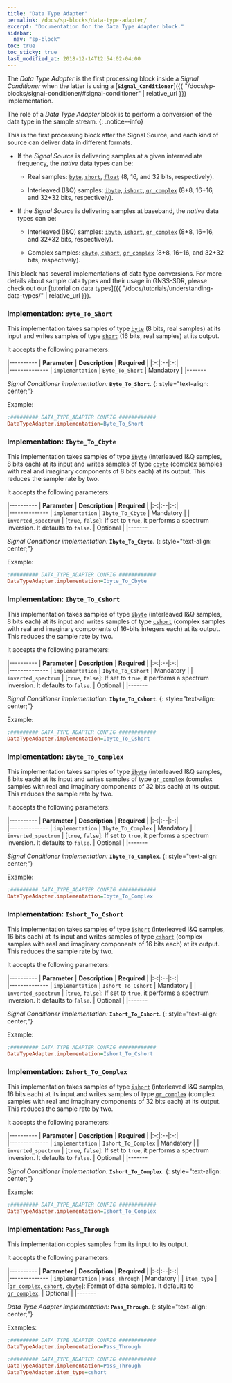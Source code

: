 ```yaml
---
title: "Data Type Adapter"
permalink: /docs/sp-blocks/data-type-adapter/
excerpt: "Documentation for the Data Type Adapter block."
sidebar:
  nav: "sp-block"
toc: true
toc_sticky: true
last_modified_at: 2018-12-14T12:54:02-04:00
---
```



The _Data Type Adapter_ is the first processing block inside a _Signal
Conditioner_ when the latter is using a [**`Signal_Conditioner`**]({{
"/docs/sp-blocks/signal-conditioner/#signal-conditioner" | relative_url }})
implementation.


The role of a _Data Type Adapter_ block is to perform a conversion of the data
type in the sample stream.
{: .notice--info}

This is the first processing block after the Signal Source, and each
kind of source can deliver data in different formats.

- If the _Signal Source_ is delivering samples at a given intermediate
  frequency, the _native_ data types can be:

    - Real samples: <abbr id="data-type" title="Signed integer, 8-bit two's
    complement number ranging from -128 to 127. C++ type name:
    int8_t">`byte`</abbr>, <abbr id="data-type" title="Signed integer, 16-bit
    two's complement number ranging from -32768 to 32767. C++ type name:
    int16_t">`short`</abbr>, <abbr id="data-type" title="Defines numbers with
    fractional parts, can represent values ranging from approx. 1.5e-45 to
    3.4e38 with a precision of 7 digits (32 bits). C++ type name:
    float">`float`</abbr> (8, 16, and 32 bits, respectively).

    - Interleaved (I&Q) samples: <abbr id="data-type" title="Interleaved (I&Q)
    stream of samples of type signed 8-bit integer. C++ name:
    int8_t">`ibyte`</abbr>, <abbr id="data-type" title="Interleaved (I&Q) stream
    of samples of type signed 16-bit integer. C++ name:
    int16_t">`ishort`</abbr>, <abbr id="data-type" title="Complex samples with
    real and imaginary parts of type 32-bit floating point. C++ name:
    std::complex<float>">`gr_complex`</abbr> (8+8, 16+16, and 32+32 bits,
    respectively).

- If the _Signal Source_ is delivering samples at baseband, the _native_ data
types can be:

    - Interleaved (I&Q) samples: <abbr id="data-type" title="Interleaved (I&Q)
    stream of samples of type signed 8-bit integer. C++ name:
    int8_t">`ibyte`</abbr>, <abbr id="data-type" title="Interleaved (I&Q) stream
    of samples of type signed 16-bit integer. C++ name:
    int16_t">`ishort`</abbr>, <abbr id="data-type" title="Complex samples with
    real and imaginary parts of type 32-bit floating point. C++ name:
    std::complex<float>">`gr_complex`</abbr> (8+8, 16+16, and 32+32 bits,
    respectively).

    - Complex samples: <abbr id="data-type" title="Complex samples with real
    and imaginary parts of type signed 8-bit integer. C++ name: lv_8sc_t (custom
    definition of std::complex<int8_t>)">`cbyte`</abbr>, <abbr id="data-type"
    title="Complex samples with real and imaginary parts of type signed 16-bit
    integer. C++ name: lv_16sc_t (custom definition of
    std::complex<int16_t>)">`cshort`</abbr>, <abbr id="data-type" title="Complex
    samples with real and imaginary parts of type 32-bit floating point. C++
    name: std::complex<float>">`gr_complex`</abbr> (8+8, 16+16, and 32+32 bits,
    respectively).

This block has several implementations of data type conversions. For more
details about sample data types and their usage in GNSS-SDR, please check out
our [tutorial on data types]({{ "/docs/tutorials/understanding-data-types/" |
relative_url }}).

### Implementation: `Byte_To_Short`

This implementation takes samples of type <abbr id="data-type" title="Signed
integer, 8-bit two's complement number ranging from -128 to 127. C++ type name:
int8_t">`byte`</abbr> (8 bits, real samples) at its input and writes samples of
type <abbr id="data-type" title="Signed integer, 16-bit two's complement number
ranging from -32768 to 32767. C++ type name: int16_t">`short`</abbr> (16 bits,
real samples) at its output.

It accepts the following parameters:

|----------
|  **Parameter**  |  **Description** | **Required** |
|:-:|:--|:-:|    
|--------------
| `implementation` | `Byte_To_Short` | Mandatory |
|-------

  _Signal Conditioner implementation:_ **`Byte_To_Short`**.
  {: style="text-align: center;"}

Example:

```ini
;######### DATA_TYPE_ADAPTER CONFIG ############
DataTypeAdapter.implementation=Byte_To_Short
```


### Implementation: `Ibyte_To_Cbyte`

This implementation takes samples of type <abbr id="data-type"
title="Interleaved (I&Q) stream of samples of type signed 8-bit integer. C++
name: int8_t">`ibyte`</abbr> (interleaved I&Q samples, 8 bits each) at its input
and writes samples of type <abbr id="data-type" title="Complex samples with real
and imaginary parts of type signed 8-bit integer. C++ name: lv_8sc_t (custom
definition of std::complex<int8_t>)">`cbyte`</abbr> (complex samples with real
and imaginary components of 8 bits each) at its output. This reduces the sample
rate by two.

It accepts the following parameters:

|----------
|  **Parameter**  |  **Description** | **Required** |
|:-:|:--|:-:|    
|--------------
| `implementation` | `Ibyte_To_Cbyte` | Mandatory |
| `inverted_spectrum` | [`true`, `false`]: If set to `true`, it performs a spectrum inversion. It defaults to `false`. | Optional |
|-------

  _Signal Conditioner implementation:_ **`Ibyte_To_Cbyte`**.
  {: style="text-align: center;"}

Example:

```ini
;######### DATA_TYPE_ADAPTER CONFIG ############
DataTypeAdapter.implementation=Ibyte_To_Cbyte
```


### Implementation: `Ibyte_To_Cshort`

This implementation takes samples of type <abbr id="data-type"
title="Interleaved (I&Q) stream of samples of type signed 8-bit integer. C++
name: int8_t">`ibyte`</abbr> (interleaved I&Q samples, 8 bits each) at its input
and writes samples of type <abbr id="data-type" title="Complex samples with real
and imaginary parts of type signed 16-bit integer. C++ name: lv_16sc_t (custom
definition of std::complex<int16_t>)">`cshort`</abbr> (complex samples with real
and imaginary components of 16-bits integers each) at its output. This reduces
the sample rate by two.

It accepts the following parameters:

|----------
|  **Parameter**  |  **Description** | **Required** |
|:-:|:--|:-:|    
|--------------
| `implementation` | `Ibyte_To_Cshort` | Mandatory |
| `inverted_spectrum` | [`true`, `false`]: If set to `true`, it performs a spectrum inversion. It defaults to `false`. | Optional |
|-------

  _Signal Conditioner implementation:_ **`Ibyte_To_Cshort`**.
  {: style="text-align: center;"}

Example:

```ini
;######### DATA_TYPE_ADAPTER CONFIG ############
DataTypeAdapter.implementation=Ibyte_To_Cshort
```


### Implementation: `Ibyte_To_Complex`

This implementation takes samples of type <abbr id="data-type"
title="Interleaved (I&Q) stream of samples of type signed 8-bit integer. C++
name: int8_t">`ibyte`</abbr> (interleaved I&Q samples, 8 bits each) at its input
and writes samples of type <abbr id="data-type" title="Complex samples with real
and imaginary parts of type 32-bit floating point. C++ name:
std::complex<float>">`gr_complex`</abbr> (complex samples with real and
imaginary components of 32 bits each) at its output. This reduces the sample
rate by two.

It accepts the following parameters:

|----------
|  **Parameter**  |  **Description** | **Required** |
|:-:|:--|:-:|    
|--------------
| `implementation` | `Ibyte_To_Complex` | Mandatory |
| `inverted_spectrum` | [`true`, `false`]: If set to `true`, it performs a spectrum inversion. It defaults to `false`. | Optional |
|-------

  _Signal Conditioner implementation:_ **`Ibyte_To_Complex`**.
  {: style="text-align: center;"}

Example:

```ini
;######### DATA_TYPE_ADAPTER CONFIG ############
DataTypeAdapter.implementation=Ibyte_To_Complex
```

### Implementation: `Ishort_To_Cshort`

This implementation takes samples of type <abbr id="data-type"
title="Interleaved (I&Q) stream of samples of type signed 16-bit integer. C++
name: int16_t">`ishort`</abbr> (interleaved I&Q samples, 16 bits each) at its
input and writes samples of type <abbr id="data-type" title="Complex samples
with real and imaginary parts of type signed 16-bit integer. C++ name: lv_16sc_t
(custom definition of std::complex<int16_t>)">`cshort`</abbr> (complex samples
with real and imaginary components of 16 bits each) at its output. This reduces
the sample rate by two.

It accepts the following parameters:

|----------
|  **Parameter**  |  **Description** | **Required** |
|:-:|:--|:-:|    
|--------------
| `implementation` | `Ishort_To_Cshort` | Mandatory |
| `inverted_spectrum` | [`true`, `false`]: If set to `true`, it performs a spectrum inversion. It defaults to `false`. | Optional |
|-------

  _Signal Conditioner implementation:_ **`Ishort_To_Cshort`**.
  {: style="text-align: center;"}

Example:

```ini
;######### DATA_TYPE_ADAPTER CONFIG ############
DataTypeAdapter.implementation=Ishort_To_Cshort
```

### Implementation: `Ishort_To_Complex`

This implementation takes samples of type <abbr id="data-type"
title="Interleaved (I&Q) stream of samples of type signed 16-bit integer. C++
name: int16_t">`ishort`</abbr> (interleaved I&Q samples, 16 bits each) at its
input and writes samples of type <abbr id="data-type" title="Complex samples
with real and imaginary parts of type 32-bit floating point. C++ name:
std::complex<float>">`gr_complex`</abbr> (complex samples with real and
imaginary components of 32 bits each) at its output. This reduces the sample
rate by two.

It accepts the following parameters:

|----------
|  **Parameter**  |  **Description** | **Required** |
|:-:|:--|:-:|    
|--------------
| `implementation` | `Ishort_To_Complex` | Mandatory |
| `inverted_spectrum` | [`true`, `false`]: If set to `true`, it performs a spectrum inversion. It defaults to `false`. | Optional |
|-------

  _Signal Conditioner implementation:_ **`Ishort_To_Complex`**.
  {: style="text-align: center;"}

Example:

```ini
;######### DATA_TYPE_ADAPTER CONFIG ############
DataTypeAdapter.implementation=Ishort_To_Complex
```

### Implementation: `Pass_Through`

This implementation copies samples from its input to its output.

It accepts the following parameters:

|----------
|  **Parameter**  |  **Description** | **Required** |
|:-:|:--|:-:|    
|--------------
| `implementation` | `Pass_Through` | Mandatory |
| `item_type` |  [<abbr id="data-type" title="Complex samples with real and imaginary parts of type 32-bit floating point. C++ name: std::complex<float>">`gr_complex`</abbr>, <abbr id="data-type" title="Complex samples with real and imaginary parts of type signed 16-bit integer. C++ name: lv_16sc_t (custom definition of std::complex<int16_t>)">`cshort`</abbr>, <abbr id="data-type" title="Complex samples with real and imaginary parts of type signed 8-bit integer. C++ name: lv_8sc_t (custom definition of std::complex<int8_t>)">`cbyte`</abbr>]: Format of data samples. It defaults to <abbr id="data-type" title="Complex samples with real and imaginary parts of type 32-bit floating point. C++ name: std::complex<float>">`gr_complex`</abbr>. | Optional |
|-------

  _Data Type Adapter implementation:_ **`Pass_Through`**.
  {: style="text-align: center;"}


Examples:

```ini
;######### DATA_TYPE_ADAPTER CONFIG ############
DataTypeAdapter.implementation=Pass_Through
```

```ini
;######### DATA_TYPE_ADAPTER CONFIG ############
DataTypeAdapter.implementation=Pass_Through
DataTypeAdapter.item_type=cshort
```

